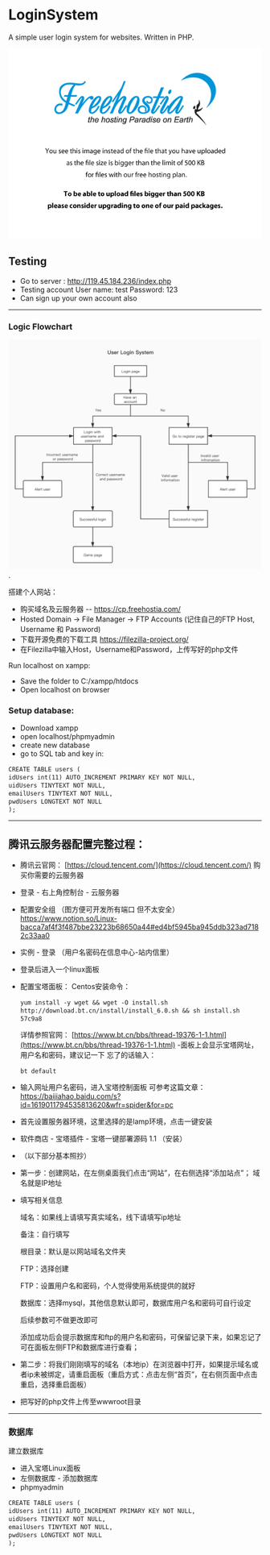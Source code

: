 # LoginSystem
A simple user login system for websites. Written in PHP. 

![Image](https://github.com/Jingming517/LoginSystem/blob/master/img/loginSystem_screenshot.png)  


## Testing
- Go to server : http://119.45.184.236/index.php
- Testing account
  User name: test
  Password: 123
- Can sign up your own account also
---------------------------------------------------------

### Logic Flowchart
![Image](https://github.com/Jingming517/LoginSystem/blob/master/img/User_Login_Flowchart.jpg). 

搭建个人网站：
- 购买域名及云服务器
-- https://cp.freehostia.com/
- Hosted Domain -> File Manager -> FTP Accounts (记住自己的FTP Host, Username 和 Password)
- 下载开源免费的下载工具 https://filezilla-project.org/
- 在Filezilla中输入Host，Username和Password，上传写好的php文件

Run localhost on xampp:
- Save the folder to C:/xampp/htdocs
- Open localhost on browser

### Setup database:
- Download xampp
- open localhost/phpmyadmin
- create new database  
- go to SQL tab and key in:
```
CREATE TABLE users (
idUsers int(11) AUTO_INCREMENT PRIMARY KEY NOT NULL,
uidUsers TINYTEXT NOT NULL,
emailUsers TINYTEXT NOT NULL,
pwdUsers LONGTEXT NOT NULL
);
```


--------------------------------------------------------------------------------  
## 腾讯云服务器配置完整过程：
- 腾讯云官网： [https://cloud.tencent.com/](https://cloud.tencent.com/) 购买你需要的云服务器
- 登录 - 右上角控制台 - 云服务器
- 配置安全组 （图方便可开发所有端口 但不太安全）
  https://www.notion.so/Linux-bacca7af4f3f487bbe23223b68650a44#ed4bf5945ba945ddb323ad7182c33aa0
- 实例 - 登录 （用户名密码在信息中心-站内信里）
- 登录后进入一个linux面板
- 配置宝塔面板：
  Centos安装命令：
  ```
  yum install -y wget && wget -O install.sh http://download.bt.cn/install/install_6.0.sh && sh install.sh 57c9a8
  ```
  详情参照官网： [https://www.bt.cn/bbs/thread-19376-1-1.html](https://www.bt.cn/bbs/thread-19376-1-1.html)
-面板上会显示宝塔网址，用户名和密码，建议记一下
忘了的话输入：
  ```
  bt default
  ```
- 输入网址用户名密码，进入宝塔控制面板
  可参考这篇文章： https://baijiahao.baidu.com/s?id=1619011794535813620&wfr=spider&for=pc
- 首先设置服务器环境，这里选择的是lamp环境，点击一键安装
- 软件商店 - 宝塔插件 - 宝塔一键部署源码 1.1 （安装）
- （以下部分基本照抄）
- 第一步：创建网站，在左侧桌面我们点击“网站”，在右侧选择“添加站点”；
  域名就是IP地址
- 填写相关信息

  域名：如果线上请填写真实域名，线下请填写ip地址

  备注：自行填写

  根目录：默认是以网站域名文件夹

  FTP：选择创建

  FTP：设置用户名和密码，个人觉得使用系统提供的就好

  数据库：选择mysql，其他信息默认即可，数据库用户名和密码可自行设定

  后续参数可不做更改即可

  添加成功后会提示数据库和ftp的用户名和密码，可保留记录下来，如果忘记了可在面板左侧FTP和数据库进行查看；
- 第二步：将我们刚刚填写的域名（本地ip）在浏览器中打开，如果提示域名或者ip未被绑定，请重启面板（重启方式：点击左侧“首页”，在右侧页面中点击重启，选择重启面板）
- 把写好的php文件上传至wwwroot目录
-----------------------------------------------------------------------------------
### 数据库
建立数据库
- 进入宝塔Linux面板
- 左侧数据库 - 添加数据库
- phpmyadmin

```
CREATE TABLE users (
idUsers int(11) AUTO_INCREMENT PRIMARY KEY NOT NULL,
uidUsers TINYTEXT NOT NULL,
emailUsers TINYTEXT NOT NULL,
pwdUsers LONGTEXT NOT NULL
);
```

